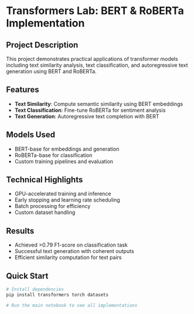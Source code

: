 # Transformers Lab: BERT & RoBERTa Implementation

## Project Description
This project demonstrates practical applications of transformer models including text similarity analysis, text classification, and autoregressive text generation using BERT and RoBERTa.

## Features
- **Text Similarity**: Compute semantic similarity using BERT embeddings
- **Text Classification**: Fine-tune RoBERTa for sentiment analysis
- **Text Generation**: Autoregressive text completion with BERT

## Models Used
- BERT-base for embeddings and generation
- RoBERTa-base for classification
- Custom training pipelines and evaluation

## Technical Highlights
- GPU-accelerated training and inference
- Early stopping and learning rate scheduling
- Batch processing for efficiency
- Custom dataset handling

## Results
- Achieved >0.79 F1-score on classification task
- Successful text generation with coherent outputs
- Efficient similarity computation for text pairs

## Quick Start
```python
# Install dependencies
pip install transformers torch datasets

# Run the main notebook to see all implementations

